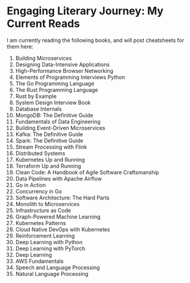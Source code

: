 # Engaging Literary Journey: My Current Reads

I am currently reading the following books, and will post cheatsheets for them here:

1. Building Microservices 
2. Designing Data-Intensive Applications
3. High-Performance Browser Networking
4. Elements of Programming Interviews Python
5. The Go Programming Language 
6. The Rust Programming Language 
7. Rust by Example
8. System Design Interview Book 
9. Database Internals
10. MongoDB: The Definitive Guide
11. Fundamentals of Data Engineering 
12. Building Event-Driven Microservices 
13. Kafka: The Definitive Guide
14. Spark: The Definitive Guide
15. Stream Processing with Flink
16. Distributed Systems
17. Kubernetes Up and Running
18. Terraform Up and Running
19. Clean Code: A Handbook of Agile Software Craftsmanship
20. Data Pipelines with Apache Airflow
21. Go in Action
22. Concurrency in Go
23. Software Architecture: The Hard Parts
24. Monolith to Microservices
25. Infrastructure as Code
26. Graph-Powered Machine Learning
27. Kubernetes Patterns
28. Cloud Native DevOps with Kubernetes
29. Reinforcement Learning
30. Deep Learning with Python
31. Deep Learning with PyTorch
32. Deep Learning
33. AWS Fundamentals
34. Speech and Language Processing
35. Natural Language Processing